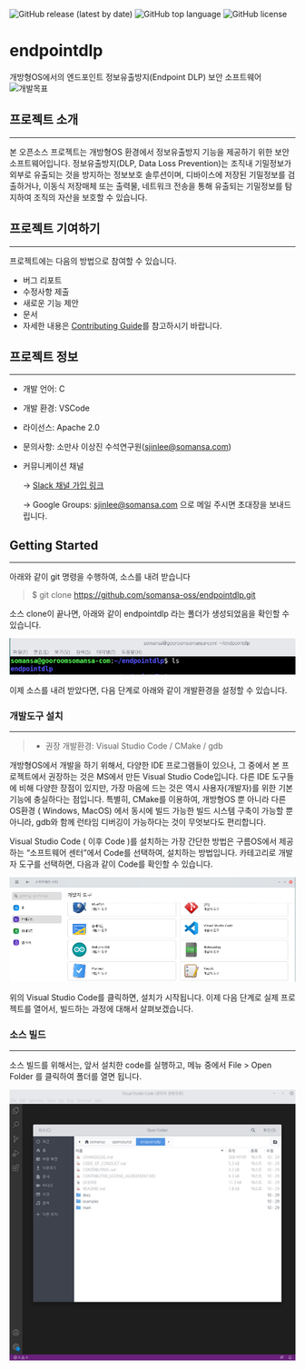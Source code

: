![GitHub release (latest by date)](https://img.shields.io/github/v/release/somansa-oss/endpointdlp)
![GitHub top language](https://img.shields.io/github/languages/top/somansa-oss/endpointdlp)
![GitHub license](https://img.shields.io/badge/license-Apache%202.0-blue)
# endpointdlp

개방형OS에서의 엔드포인트 정보유출방지(Endpoint DLP) 보안 소프트웨어
![개발목표](docs/300.png)


## 프로젝트 소개
-------------------
본 오픈소스 프로젝트는 개방형OS 환경에서 정보유출방지 기능을 제공하기 위한 보안 소프트웨어입니다. 정보유출방지(DLP, Data Loss Prevention)는 조직내 기밀정보가 외부로 유출되는 것을 방지하는 정보보호 솔루션이며, 디바이스에 저장된 기밀정보를 검출하거나, 이동식 저장매체 또는 출력물, 네트워크 전송을 통해 유출되는 기밀정보를 탐지하여 조직의 자산을 보호할 수 있습니다.

## 프로젝트 기여하기
--------------------
프로젝트에는 다음의 방법으로 참여할 수 있습니다.
* 버그 리포트
* 수정사항 제출
* 새로운 기능 제안
* 문서
* 자세한 내용은 [Contributing Guide](https://github.com/somansa-oss/endpointdlp/blob/master/CONTRIBUTUNG.md)를 참고하시기 바랍니다.


## 프로젝트 정보
----------
* 개발 언어: C
* 개발 환경: VSCode
* 라이선스: Apache 2.0
* 문의사항: 소만사 이상진 수석연구원(sjinlee@somansa.com)
* 커뮤니케이션 채널

  -> [Slack 채널 가입 링크](https://join.slack.com/t/somansa-opensource/shared_invite/zt-ikibhul1-PT~Z9R9w5xrEA8LT_pyuDg)
    
  -> Google Groups: sjinlee@somansa.com 으로 메일 주시면 초대장을 보내드립니다. 

## Getting Started
----------
아래와 같이 git 명령을 수행하여, 소스를 내려 받습니다

> $ git clone https://github.com/somansa-oss/endpointdlp.git

소스 clone이 끝나면, 아래와 같이 endpointdlp 라는 폴더가 생성되었음을 확인할 수 있습니다.

![소스다운로드확인](docs/1120001.png)

이제 소스를 내려 받았다면, 다음 단계로 아래와 같이 개발환경을 설정할 수 있습니다.

### 개발도구 설치
---------
> * 권장 개발환경: Visual Studio Code / CMake / gdb

개방형OS에서 개발을 하기 위해서, 다양한 IDE 프로그램들이 있으나, 그 중에서 본 프로젝트에서 권장하는 것은 MS에서 만든 Visual Studio Code입니다. 
다른 IDE 도구들에 비해 다양한 장점이 있지만, 가장 마음에 드는 것은 역시 사용자(개발자)를 위한 기본 기능에 충실하다는 점입니다.
특별히, CMake를 이용하여, 개방형OS 뿐 아니라 다른 OS환경 ( Windows, MacOS) 에서 동시에 빌드 가능한 빌드 시스템 구축이 가능할 뿐 아니라, gdb와 함께 런타임 디버깅이 가능하다는 것이 무엇보다도 편리합니다.

Visual Studio Code ( 이후 Code )를 설치하는 가장 간단한 방법은 구름OS에서 제공하는 “소프트웨어 센터”에서 Code를 선택하여, 설치하는 방법입니다. 
카테고리로 개발자 도구를 선택하면, 다음과 같이 Code를 확인할 수 있습니다.

![code설치](docs/1120002.png)

위의 Visual Studio Code를 클릭하면, 설치가 시작됩니다. 이제 다음 단계로 실제 프로젝트를 열어서, 빌드하는 과정에 대해서 살펴보겠습니다.

### 소스 빌드
---------
소스 빌드를 위해서는, 앞서 설치한 code를 실행하고, 메뉴 중에서 File > Open Folder 를 클릭하여 폴더를 열면 됩니다. 

![code폴더열기](docs/1120003.png)




